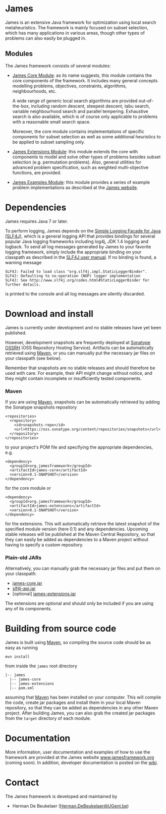 James
=====

James is an extensive Java framework for optimization using local search metaheuristics. The framework is mainly focused on subset selection, which has many applications in various areas, though other types of problems can also easily be plugged in.

Modules
-------

The James framework consists of several modules:
 
 - [James Core Module][1]: as its name suggests, this module contains the core components of the framework. It includes many general concepts modelling problems, objectives, constraints, algorithms, neighbourhoods, etc.
 
   A wide range of generic local search algorithms are provided out-of-the-box, including random descent, steepest descent, tabu search, variable neighbourhood search and parallel tempering. Exhaustive search is also available, which is of course only applicable to problems with a reasonable small search space.
   
   Moreover, the core module contains implementations of specific components for subset selection as well as some additional heuristics to be applied to subset sampling only.
   
 - [James Extensions Module][2]: this module extends the core with components to model and solve other types of problems besides subset selection (e.g. permutation problems). Also, general utilities for advanced problem specification, such as weighted multi-objective functions, are provided.
 
 - [James Examples Module][3]: this module provides a series of example problem implementations as described at the [James website](http://www.jamesframework.org/examples.html).

Dependencies
============

James requires Java 7 or later.

To perform logging, James depends on the [Simple Logging Facade for Java (SLF4J)][4], which is a general logging API
that provides bindings for several popular Java logging frameworks including log4j, JDK 1.4 logging and logback.
To send all log messages generated by James to your favorite logging framework, simply include the appropriate
binding on your classpath as described in the [SLF4J user manual][5]. If no binding is found, a warning message

```
SLF4J: Failed to load class "org.slf4j.impl.StaticLoggerBinder".
SLF4J: Defaulting to no-operation (NOP) logger implementation
SLF4J: See http://www.slf4j.org/codes.html#StaticLoggerBinder for further details.
```

is printed to the console and all log messages are silently discarded.

Download and install
====================

James is currently under development and no stable releases have yet been published.

However, development snapshots are frequently deployed at [Sonatype OSSRH][6] (OSS Repository Hosting Service).
Artifacts can be automatically retrieved using [Maven][7], or you can manually put the necessary jar files on your
classpath (see below).

Remember that snapshots are no stable releases and should therefore be used with care. For example, their API might
change without notice, and they might contain incomplete or insufficiently tested components.

### Maven

If you are using [Maven][7], snapshots can be automatically retrieved by adding the Sonatype snapshots repository

```
<repositories>
  <repository>
    <id>snapshots-repo</id>
    <url>https://oss.sonatype.org/content/repositories/snapshots</url>
  </repository>
</repositories>
```

to your project's POM file and specifying the appropriate dependencies, e.g.

```
<dependency>
  <groupId>org.jamesframework</groupId>
  <artifactId>james-core</artifactId>
  <version>0.1-SNAPSHOT</version>
</dependency>
```

for the core module or

```
<dependency>
  <groupId>org.jamesframework</groupId>
  <artifactId>james-extensions</artifactId>
  <version>0.1-SNAPSHOT</version>
</dependency>
```

for the extensions. This will automatically retrieve the latest snapshot of the specified module version (here 0.1) and any dependencies. Upcoming stable releases will be published at the Maven Central Repository, so that they can easily
be added as dependencies to a Maven project without having to specify a custom repository.

### Plain-old JARs

Alternatively, you can manually grab the necessary jar files and put them on your classpath:

 - [james-core.jar](https://oss.sonatype.org/index.html#nexus-search;quick~james-core)
 - [slf4j-api.jar](http://search.maven.org/#search%7Cga%7C1%7Cg%3A%22org.slf4j%22%20slf4j-api)
 - [optional] [james-extensions.jar](https://oss.sonatype.org/index.html#nexus-search;quick~james-extensions)

The extensions are optional and should only be included if you are using any of its components.

Building from source code
=========================

James is built using [Maven][7], so compiling the source code should be as easy as running

```
mvn install
```

from inside the `james` root directory

```
|-- james
  |-- james-core
  |-- james-extensions
  |-- pom.xml
```

assuming that [Maven][7] has been installed on your computer. This will compile the code, create jar packages and install them in your local Maven repository, so that they can be added as dependencies in any other Maven project. After building James, you can also grab the created jar packages from the `target` directory of each module.


Documentation
=============

More information, user documentation and examples of how to use the framework are provided at the James website www.jamesframework.org (coming soon). In addition, developer documentation is posted on the [wiki](http://github.com/hdbeukel/james/wiki).

Contact
=======

The James framework is developed and maintained by

 - Herman De Beukelaer (Herman.DeBeukelaer@UGent.be)
 
 
 
[1]: https://github.com/hdbeukel/james/tree/master/james/james-core
[2]: https://github.com/hdbeukel/james/tree/master/james/james-extensions
[3]: https://github.com/hdbeukel/james/tree/master/james/james-examples
[4]: http://www.slf4j.org
[5]: http://www.slf4j.org/manual.html
[6]: https://oss.sonatype.org/index.html#welcome
[7]: http://maven.apache.org/download.cgi


